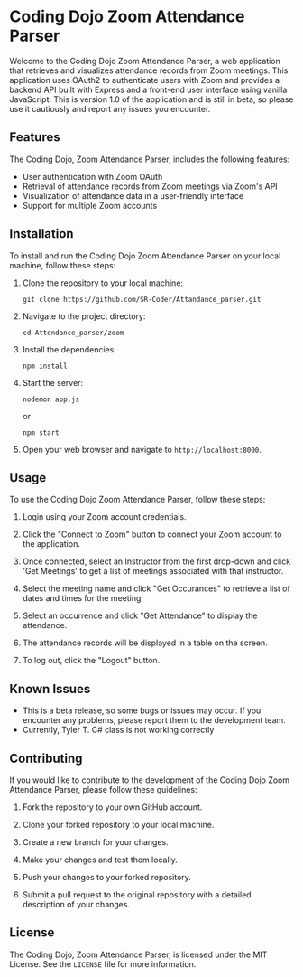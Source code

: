 # Coding Dojo Zoom Attendance Parser

Welcome to the Coding Dojo Zoom Attendance Parser, a web application that retrieves and visualizes attendance records from Zoom meetings. This application uses OAuth2 to authenticate users with Zoom and provides a backend API built with Express and a front-end user interface using vanilla JavaScript. This is version 1.0 of the application and is still in beta, so please use it cautiously and report any issues you encounter.

## Features

The Coding Dojo, Zoom Attendance Parser, includes the following features:

- User authentication with Zoom OAuth
- Retrieval of attendance records from Zoom meetings via Zoom's API
- Visualization of attendance data in a user-friendly interface
- Support for multiple Zoom accounts

## Installation

To install and run the Coding Dojo Zoom Attendance Parser on your local machine, follow these steps:

1. Clone the repository to your local machine:

    
    `git clone https://github.com/SR-Coder/Attandance_parser.git`

1. Navigate to the project directory:

    `cd Attendance_parser/zoom`

1. Install the dependencies:

    `npm install`

1. Start the server:

    `nodemon app.js`

    or

    `npm start`

1. Open your web browser and navigate to `http://localhost:8000`.

## Usage

To use the Coding Dojo Zoom Attendance Parser, follow these steps:

1. Login using your Zoom account credentials.

1. Click the "Connect to Zoom" button to connect your Zoom account to the application.

1. Once connected, select an Instructor from the first drop-down and click 'Get Meetings' to get a list of meetings associated with that instructor.

1. Select the meeting name and click "Get Occurances" to retrieve a list of dates and times for the meeting.

1. Select an occurrence and click "Get Attendance" to display the attendance.  

1. The attendance records will be displayed in a table on the screen.

1. To log out, click the "Logout" button.

## Known Issues

- This is a beta release, so some bugs or issues may occur. If you encounter any problems, please report them to the development team.
- Currently, Tyler T. C# class is not working correctly

## Contributing

If you would like to contribute to the development of the Coding Dojo Zoom Attendance Parser, please follow these guidelines:

1. Fork the repository to your own GitHub account.

2. Clone your forked repository to your local machine.

3. Create a new branch for your changes.

4. Make your changes and test them locally.

5. Push your changes to your forked repository.

6. Submit a pull request to the original repository with a detailed description of your changes.

## License

The Coding Dojo, Zoom Attendance Parser, is licensed under the MIT License. See the `LICENSE` file for more information.


